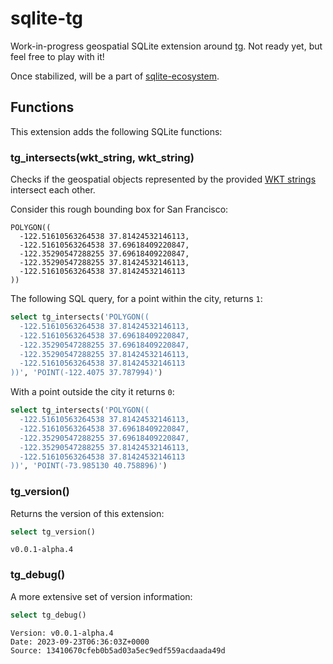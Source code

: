 # sqlite-tg

Work-in-progress geospatial SQLite extension around [tg](https://github.com/tidwall/tg). Not ready yet, but feel free to play with it!

Once stabilized, will be a part of [sqlite-ecosystem](https://github.com/asg017/sqlite-ecosystem).

## Functions

This extension adds the following SQLite functions:

### tg_intersects(wkt_string, wkt_string)

Checks if the geospatial objects represented by the provided [WKT strings](https://en.wikipedia.org/wiki/Well-known_text_representation_of_geometry) intersect each other.

Consider this rough bounding box for San Francisco:
```
POLYGON((
  -122.51610563264538 37.81424532146113,
  -122.51610563264538 37.69618409220847,
  -122.35290547288255 37.69618409220847,
  -122.35290547288255 37.81424532146113,
  -122.51610563264538 37.81424532146113
))
```
The following SQL query, for a point within the city, returns `1`:
```sql
select tg_intersects('POLYGON((
  -122.51610563264538 37.81424532146113,
  -122.51610563264538 37.69618409220847,
  -122.35290547288255 37.69618409220847,
  -122.35290547288255 37.81424532146113,
  -122.51610563264538 37.81424532146113
))', 'POINT(-122.4075 37.787994)')
```
With a point outside the city it returns `0`:
```sql
select tg_intersects('POLYGON((
  -122.51610563264538 37.81424532146113,
  -122.51610563264538 37.69618409220847,
  -122.35290547288255 37.69618409220847,
  -122.35290547288255 37.81424532146113,
  -122.51610563264538 37.81424532146113
))', 'POINT(-73.985130 40.758896)')
```

### tg_version()

Returns the version of this extension:

```sql
select tg_version()
```
```
v0.0.1-alpha.4
```

### tg_debug()

A more extensive set of version information:

```sql
select tg_debug()
```
```
Version: v0.0.1-alpha.4
Date: 2023-09-23T06:36:03Z+0000
Source: 13410670cfeb0b5ad03a5ec9edf559acdaada49d
```
